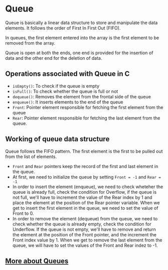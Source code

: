 # Queue

Queue is basically a linear data structure to store and manipulate the data elements. It follows the order of First In First Out (FIFO).

In queues, the first element entered into the array is the first element to be removed from the array.

Queue is open at both the ends, one end is provided for the insertion of data and the other end for the deletion of data.

## Operations associated with Queue in C

- ``isEmpty()``: To check if the queue is empty
- ``isFull()``: To check whether the queue is full or not
- ``dequeue()``: Removes the element from the frontal side of the queue
- ``enqueue()``: It inserts elements to the end of the queue
- ``Front``: Pointer element responsible for fetching the first element from the queue
- ``Rear``: Pointer element responsible for fetching the last element from the queue.

## Working of queue data structure
Queue follows the FIFO pattern. The first element is the first to be pulled out from the list of elements.

- ``Front`` and ``Rear`` pointers keep the record of the first and last element in the queue.
- At first, we need to initialize the queue by setting ``Front = -1`` and ``Rear = -1``
- In order to insert the element (enqueue), we need to check wheteher the queue is already full, check the condition for Overflow, if the queue is not full, we'll have to increment the value of the Rear index by 1 and place the element at the position of the Rear pointer variable. When we get to insert the first element in the queue, we need to set the value of Front to 0.
- In order to remove the element (dequeue) from the queue, we need to check whether the queue is already empty, check the condition for Underflow. If the queue is not empty, we'll have to remove and return the element at the position of the Front pointer, and the increment the Front index value by 1. When we get to remove the last element from the queue, we will have to set the values of the Front and Rear indez to -1.

## [More about Queues](https://www.digitalocean.com/community/tutorials/queue-in-c#operations-associated-with-a-queue-in-c)